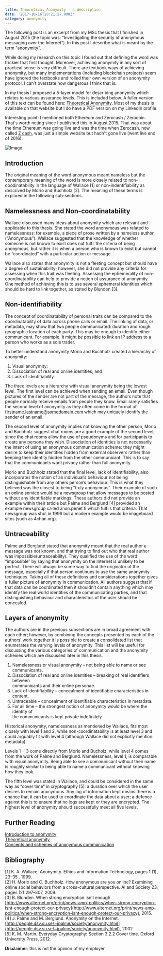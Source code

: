 ```yaml
---
title: Theoretical Anonymity - a description
date: '2017-10-16T20:21:27.000Z'
category: anonymity
---
```

The following post is an excerpt from my MSc thesis that I finished in August 2015 (the topic was: "Investigating the security of anonymous messaging over the Internet"). In this post I describe what is meant by the term "anonymity".

While doing my research on this topic I found out that defining the word was trickier that first thought. Moreover, achieving anonymity in any sort of practical sense is very difficult. There are textbook ways of achieving anonymity, but many implementations (including blockchain projects) seem have ignored the textbooks and rolled their own version of an anonymity protocol. I can't overstate how dangerous I think that is.

In my thesis I proposed a 5-layer model for describing anonymity which relates to various assurance levels. This is included below. A fuller version of this text can be found here: [Theoretical Anonymity](https://odinnsecurity.com/index.php/anonymity/theoretical-anonymity/). Most of my thesis is available on that website but I do have a PDF version on my LinkedIn profile.

Interesting point: I mentioned both Ethereum and Zerocash / Zerocoin. That's worth noting since I published this in August 2015. That was about the time Ethereum was going live and was the time when Zerocash, now called [Z cash](https://z.cash/), was just a simple website but hadn't gone live (went live end of 2016).

![Image](https://steemitimages.com/DQmTZgeGBS4Y5BRa8LpJDxzhjT9ng2o3uyvvxXGdkMY6n3i/image.png)

Introduction
------------

The original meaning of the word anonymous meant nameless but the contemporary meaning of the word is more closely related to non-coodinatability in the language of Wallace \[1\] or non-indentifiability as descrived by Morio and Buchholz \[2\]. The meaning of these terms is explored in the following sub-sections.

Namelessness and Non-coordinatability
-------------------------------------

Wallace discussed many ideas about anonymity which are relevant and applicable to this thesis. She stated the word anonymous was related to namelessness: for example, a piece of prose written by a nameless author (“Anonymous”). Wallace suggested that the knowledge of whether someone is not known to exist does not fulfil the criteria of being anonymous, but rather it is when a person who is known to exist but cannot be “coordinated” with a particular action or message.

Wallace also states that anonymity is not a fleeting concept but should have a degree of sustainability; however, she did not provide any criteria for assessing when this trait was fleeting. Assessing the ephemerality of non-coordinatability can help to provide a notion of assurance of anonymity. One method of achieving this is to use several ephemeral identities which should be hard to link together, as stated by Blunden \[3\].

Non-identifiability
-------------------

The concept of coordinatability of personal traits can be compared to the coordinatability of data across phone calls or email. The linking of data, or metadata, may show that two people communicated: duration and rough geographic location of each party. This may be enough to identify either communicant. For example, it might be possible to link an IP address to a person who works as a sole trader.

To better understand anonymity Morio and Buchholz created a hierarchy of anonymity:

1.  Visual anonymity;
2.  Dissociation of real and online identities; and
3.  Lack of identifiability.

The three levels are a hierarchy with visual anonymity being the lowest level. The first level can be achieved when sending an email. Even though pictures of the sender are not part of the message, the authors note that people normally receive emails from people they know. Email rarely satisfies the second level of anonymity as they often come in the format of firstname.lastname@somedomain.com which may uniquely identify the sender of an email.

The second level of anonymity implies not knowing the other person, Morio and Buchholz suggest chat rooms are a good example of the second level, since the chat rooms allow the use of pseudonyms and for participants to create any persona they wish. Dissociation of identities is not necessarily the intent of using an anonymous communication scheme: they might desire to keep their identities hidden from external observers rather than keeping their identity hidden from the other communicant. This is to say that the communicants want privacy rather than full anonymity.

Morio and Buchholz stated that the final level, lack of identifiability, also incorporates the notion of an individual’s behaviour not being distinguishable from any others person’s behaviour. This is what they believed was the closest to being “truly anonymous”. Their example of such an online service would be a newsgroup that allow messages to be posted without any identifiable markings. These authors did not provide an example within their article but Palme and Berglund \[4\] provided an example newsgroup called anon.penet.fi which fulfils that criteria. That newsgroup was shut in 1996 but a modern example would be imageboard sites (such as 4chan.org).

Untraceability
--------------

Palme and Berglund stated that anonymity meant that the real author a message was not known, and that trying to find out who that real author was impossible(untraceability). They qualified the use of the word “impossible” by saying that anonymity on the Internet is unlikely to be perfect. There will always be some way to find the originator of the message, especially if that person continues to use the same anonymity techniques. Taking all of these definitions and considerations together gives a fuller picture of anonymity in communication. All authors suggest that if that data can be coordinated then it shouldn’t contain anything which may identify the real world identities of the communicating parties, and that distinguishing behaviour and characteristics of the user should be concealed.

Layers of anonymity
-------------------

The authors are in the previous subsections are in broad agreement with each other; however, by combining the concepts presented by each of the authors’ work together it is possible to create a consolidated list that enumerates the varying levels of anonymity. This list will be useful for discussing the various categories of communication and the anonymity schemes which are discussed later in this thesis.

1.  Namelessness or visual anonymity – not being able to name or see communicants.
2.  Dissociation of real and online identities – breaking of real identifiers between  
    communicants and their online personae.
3.  Lack of identifiability – concealment of identifiable characteristics in content.
4.  Untraceable – concealment of identifiable characteristics in metadata.
5.  For all time – the strongest notion of anonymity would be where the identity of  
    the communicants is kept private indefinitely.

Historical anonymity, namelessness as mentioned by Wallace, fits most closely with level 1 and 2, while non-coordinatability is at least level 3 and could arguably fit with level 4 (although Wallace did not explicitly mention metadata).

Levels 1 − 3 come directly from Morio and Bucholz, while level 4 comes from the work of Palme and Berglund. Namelessness, level 1, is comparable with visual anonymity. Being able to see a communicant without their name is roughly similar to being able to name a communicant without knowing how they look.

The fifth level was stated in Wallace, and could be considered in the same way as “cover time” in cryptography \[5\]: a duration over which the user desires to remain anonymous. Any log of information kept means there is a chance that it can be used to coordinate the data about a user; a defence against this is to ensure that no logs are kept or they are encrypted. The highest level of anonymity should successfully meet all five levels.

Further Reading
---------------

[Introduction to anonymity](https://odinnsecurity.com/index.php/anonymity/introduction-to-anonymity/)  
[Theoretical anonymity](https://odinnsecurity.com/index.php/anonymity/theoretical-anonymity/)  
[Concepts and schemes of anonymous communication](https://odinnsecurity.com/index.php/anonymity/concepts-and-schemes-of-anonymous-communication/)

Bibliography
------------

\[1\] K. A. Wallace. Anonymity. Ethics and Information Technology, pages 1 (1), 23–35., 1999.  
\[2\] H. Morio and C. Buchholz. How anonymous are you online? Examining online social behaviors from a cross-cultural perspective. AI and Society 23, pages (2):297–307, 2009.  
\[3\] B. Blunden. When strong encryption isn’t enough. [http://www.alternet.org/print/news-amp-politics/when-strong-encryption-isnt-enough-protect-our-privacy](http://www.alternet.org/print/news-amp-politics/when-strong-encryption-isnt-enough-protect-our-privacy), 2015.  
\[4\] J. Palme and M. Berglund. Anonymity on the Internet. [http://people.dsv.su.se/~jpalme/society/anonymity.html](http://people.dsv.su.se/~jpalme/society/anonymity.html), 2002.  
\[5\] K. M. Martin. Everyday Cryptography: Section 3.2.2 Cover time. Oxford University Press, 2012.

**Disclaimer**: this is not the opinion of my employer.
